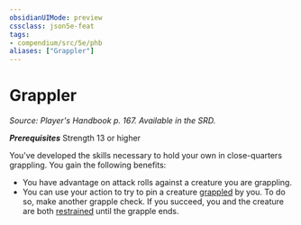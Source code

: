 ```yaml
---
obsidianUIMode: preview
cssclass: json5e-feat
tags:
- compendium/src/5e/phb
aliases: ["Grappler"]
---
```

# Grappler
*Source: Player's Handbook p. 167. Available in the SRD.*  

***Prerequisites*** Strength 13 or higher

You've developed the skills necessary to hold your own in close-quarters grappling. You gain the following benefits:

- You have advantage on attack rolls against a creature you are grappling.  
- You can use your action to try to pin a creature [grappled](/compendium/rules/conditions.md#grappled) by you. To do so, make another grapple check. If you succeed, you and the creature are both [restrained](/compendium/rules/conditions.md#restrained) until the grapple ends.